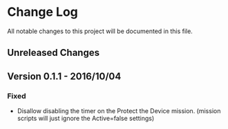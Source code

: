 ﻿# Change Log

All notable changes to this project will be documented in this file.

## Unreleased Changes

## Version 0.1.1 - 2016/10/04
### Fixed
- Disallow disabling the timer on the Protect the Device mission. (mission scripts will just ignore the Active=false settings)